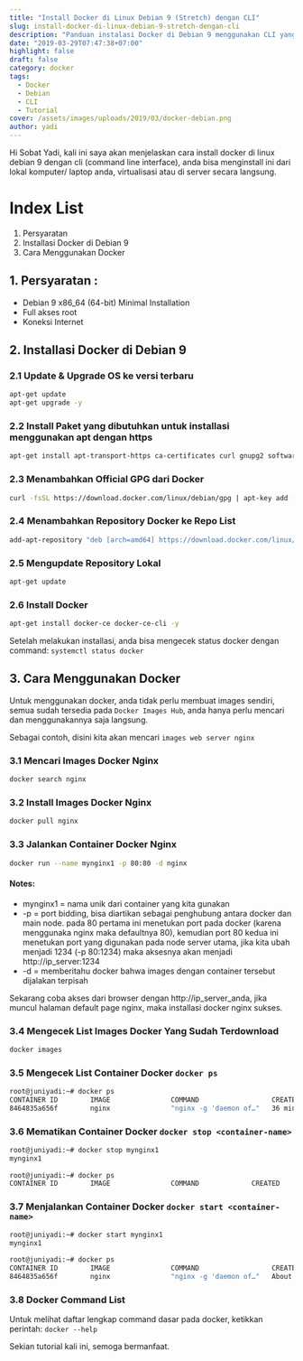 ```yaml
---
title: "Install Docker di Linux Debian 9 (Stretch) dengan CLI"
slug: install-docker-di-linux-debian-9-stretch-dengan-cli
description: "Panduan instalasi Docker di Debian 9 menggunakan CLI yang mencakup update, instalasi paket, konfigurasi repository, dan pengelolaan container nginx."
date: "2019-03-29T07:47:38+07:00"
highlight: false
draft: false
category: docker
tags:
  - Docker
  - Debian
  - CLI
  - Tutorial
cover: /assets/images/uploads/2019/03/docker-debian.png
author: yadi
---
```


Hi Sobat Yadi, kali ini saya akan menjelaskan cara install docker di linux debian 9 dengan cli (command line interface), anda bisa menginstall ini dari lokal komputer/ laptop anda, virtualisasi atau di server secara langsung.

# Index List
1. Persyaratan
2. Installasi Docker di Debian 9
3. Cara Menggunakan Docker

## 1. Persyaratan :
* Debian 9 x86_64 (64-bit) Minimal Installation
* Full akses root
* Koneksi Internet

## 2. Installasi Docker di Debian 9

### 2.1 Update & Upgrade OS ke versi terbaru
```bash
apt-get update
apt-get upgrade -y
```

### 2.2 Install Paket yang dibutuhkan untuk installasi menggunakan apt dengan https
```bash
apt-get install apt-transport-https ca-certificates curl gnupg2 software-properties-common -y
```

### 2.3 Menambahkan Official GPG dari Docker
```bash
curl -fsSL https://download.docker.com/linux/debian/gpg | apt-key add -
```

### 2.4 Menambahkan Repository Docker ke Repo List
```bash
add-apt-repository "deb [arch=amd64] https://download.docker.com/linux/debian stretch stable"
```

### 2.5 Mengupdate Repository Lokal
```bash
apt-get update
```

### 2.6 Install Docker
```bash
apt-get install docker-ce docker-ce-cli -y
```

Setelah melakukan installasi, anda bisa mengecek status docker dengan command: `systemctl status docker`

## 3. Cara Menggunakan Docker

Untuk menggunakan docker, anda tidak perlu membuat images sendiri, semua sudah tersedia pada `Docker Images Hub`, anda hanya perlu mencari dan menggunakannya saja langsung.

Sebagai contoh, disini kita akan mencari `images web server nginx`

### 3.1 Mencari Images Docker Nginx
```bash
docker search nginx
```

### 3.2 Install Images Docker Nginx
```bash
docker pull nginx
```

### 3.3 Jalankan Container Docker Nginx
```bash
docker run --name mynginx1 -p 80:80 -d nginx
```

#### Notes:
* mynginx1 = nama unik dari container yang kita gunakan
* -p = port bidding, bisa diartikan sebagai penghubung antara docker dan main node. pada 80 pertama ini menetukan port pada docker (karena menggunaka nginx maka defaultnya 80), kemudian port 80 kedua ini menetukan port yang digunakan pada node server utama, jika kita ubah menjadi 1234 (-p 80:1234) maka aksesnya akan menjadi http://ip_server:1234
* -d = memberitahu docker bahwa images dengan container tersebut dijalakan terpisah

Sekarang coba akses dari browser dengan http://ip_server_anda, jika muncul halaman default page nginx, maka installasi docker nginx sukses.

### 3.4 Mengecek List Images Docker Yang Sudah Terdownload
```bash
docker images
```

### 3.5 Mengecek List Container Docker `docker ps`
```bash
root@juniyadi:~# docker ps
CONTAINER ID        IMAGE               COMMAND                  CREATED             STATUS              PORTS                NAMES
8464835a656f        nginx               "nginx -g 'daemon of…"   36 minutes ago      Up 36 minutes       0.0.0.0:80->80/tcp   mynginx1
```

### 3.6 Mematikan Container Docker `docker stop <container-name>`
```bash
root@juniyadi:~# docker stop mynginx1
mynginx1
 
root@juniyadi:~# docker ps
CONTAINER ID        IMAGE               COMMAND             CREATED             STATUS              PORTS               NAMES
```

### 3.7 Menjalankan Container Docker `docker start <container-name>`
```bash
root@juniyadi:~# docker start mynginx1
mynginx1
 
root@juniyadi:~# docker ps
CONTAINER ID        IMAGE               COMMAND                  CREATED             STATUS              PORTS                NAMES
8464835a656f        nginx               "nginx -g 'daemon of…"   About an hour ago   Up 2 seconds        0.0.0.0:80->80/tcp   mynginx1
```

### 3.8 Docker Command List
Untuk melihat daftar lengkap command dasar pada docker, ketikkan perintah: `docker --help`

Sekian tutorial kali ini, semoga bermanfaat.
